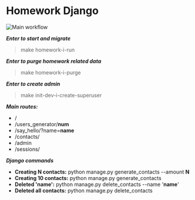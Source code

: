 # Homework Django

![Main workflow](https://github.com/hillel-i-python-pro-i-2022-08-26/homework__vlada_kriazh__django_templates/actions/workflows/main-workflow.yml/badge.svg)

***Enter to start and migrate***
> make homework-i-run

***Enter to purge homework related data***
> make homework-i-purge

***Enter to create admin***
> make init-dev-i-create-superuser

***Main routes:***
- /
- /users_generator/**num**
- /say_hello/?name=**name**
- /contacts/
- /admin
- /sessions/

***Django commands***
- **Creating N contacts:** python manage.py generate_contacts --amount **N**
- **Creating 10 contacts:** python manage.py generate_contacts
- **Deleted 'name':** python manage.py delete_contacts --name '**name**'
- **Deleted all contacts:** python manage.py delete_contacts

